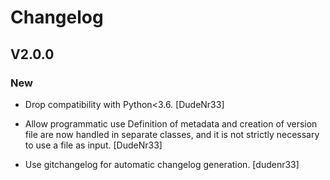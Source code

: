 # Changelog


## V2.0.0

### New

* Drop compatibility with Python<3.6. [DudeNr33]

* Allow programmatic use Definition of metadata and creation of version file are now handled in separate classes, and it is not strictly necessary to use a file as input. [DudeNr33]

* Use gitchangelog for automatic changelog generation. [dudenr33]


